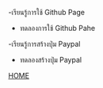 -เรียนรู้การใช้ Github Page
  * ทดลองการใช้ Github Pahe
  
-เรียนรู้การสร้างปุ่ม Paypal
  * ทดลองสร้างปุ่ม Paypal
  
  [HOME](/)
